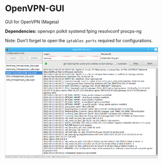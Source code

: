# OpenVPN-GUI
GUI for OpenVPN (Mageia)  
  
**Dependencies:** openvpn polkit systemd fping resolvconf procps-ng  

Note: Don't forget to open the `iptables ports` required for configurations.  
  
![](https://github.com/AKotov-dev/OpenVPN-GUI/blob/main/ScreenShots/OpenVPN-GUI.png)  
